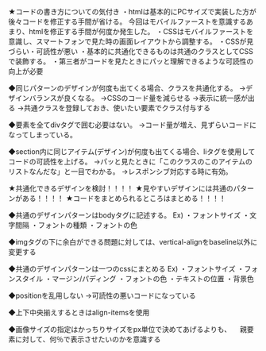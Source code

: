 ﻿★コードの書き方についての気付き
・htmlは基本的にPCサイズで実装した方が後々コードを修正する手間が省ける。
今回はモバイルファーストを意識するあまり、htmlを修正する手間が何度か発生した。
・CSSはモバイルファーストを意識し、スマートフォンで見た時の画面レイアウトから調整する。
・CSSが見づらい・可読性が悪い
・基本的に共通化できるものは共通のクラスとしてCSSで装飾する。
・第三者がコードを見たときにパッと理解できるような可読性の向上が必要

<html>
◆同じパターンのデザインが何度も出てくる場合、クラスを共通化する。
→デザインバランスが良くなる。
→CSSのコード量を減らせる
→表示に統一感が出る
→共通クラスを登録しておき、使いたい要素でクラス付与する

◆要素を全てdivタグで囲む必要はない。
→コード量が増え、見ずらいコードになってしまっている。

◆section内に同じアイテム(デザイン)が何度も出てくる場合、liタグを使用してコードの可読性を上げる。
→パッと見たときに「このクラスのこのアイテムのリストなんだな」と一目でわかる。
→レスポンシブ対応する時に有効。

<CSS>
★共通化できるデザインを検討！！！！
★見やすいデザインには共通のパターンがある！！！！
★コードをまとめられるところはまとめる！！！！

◆共通のデザインパターンはbodyタグに記述する。
Ex)
・フォントサイズ
・文字間隔
・フォントの種類
・フォントの色

◆imgタグの下に余白ができる問題に対しては、vertical-alignをbaseline以外に変更する

◆共通のデザインパターンは一つのcssにまとめる
Ex)
・フォントサイズ
・フォンスタイル
・マージン/パディング
・フォントの色
・テキストの位置
・背景色

◆positionを乱用しない
→可読性の悪いコードになっている

◆上下中央揃えするときはalign-itemsを使用

◆画像サイズの指定はかっちりサイズをpx単位で決めてあげるよりも、
　親要素に対して、何％で表示させたいのかを意識する



